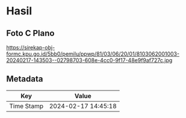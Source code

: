 # Hasil

## Foto C Plano

https://sirekap-obj-formc.kpu.go.id/5bb0/pemilu/ppwp/81/03/06/20/01/8103062001003-20240217-143503--02798703-608e-4cc0-9f17-48e9f9af727c.jpg


## Metadata

| Key        | Value               |
| ---------- | ------------------- |
| Time Stamp | 2024-02-17 14:45:18 |



